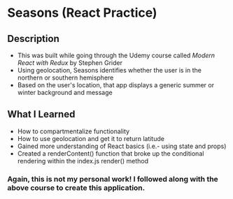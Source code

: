 # Seasons (React Practice)

## Description

- This was built while going through the Udemy course called *Modern React with Redux* by Stephen Grider
- Using geolocation, Seasons identifies whether the user is in the northern or southern hemisphere
- Based on the user's location, that app displays a generic summer or winter background and message 

## What I Learned
- How to compartmentalize functionality 
- How to use geolocation and get it to return latitude
- Gained more understanding of React basics (i.e.- using state and props)
- Created a renderContent() function that broke up the conditional rendering within the index.js render() method

### Again, this is not my personal work! I followed along with the above course to create this application.
